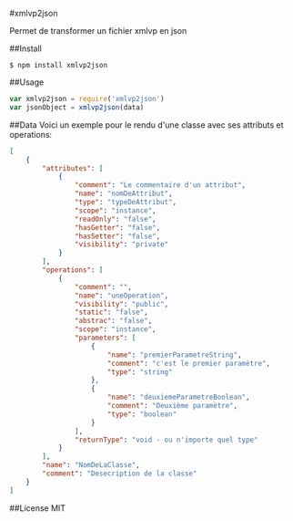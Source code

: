 #xmlvp2json

Permet de transformer un fichier xmlvp en json

##Install
```
$ npm install xmlvp2json
```
##Usage
```js
var xmlvp2json = require('xmlvp2json')
var jsonObject = xmlvp2json(data)
```
##Data
Voici un exemple pour le rendu d'une classe avec ses attributs et operations: 
```json
[
	{
		"attributes": [
			{
				"comment": "Le commentaire d'un attribut",
				"name": "nomDeAttribut",
				"type": "typeDeAttribut",
				"scope": "instance",
				"readOnly": "false",
				"hasGetter": "false",
				"hasSetter": "false",
				"visibility": "private"
			}
		],
		"operations": [
			{
				"comment": "",
				"name": "uneOperation",
				"visibility": "public",
				"static": "false",
				"abstrac": "false",
				"scope": "instance",
				"parameters": [
					{
						"name": "premierParametreString",
						"comment": "c'est le premier paramètre",
						"type": "string"
					},
					{
						"name": "deuxiemeParametreBoolean",
						"comment": "Deuxième paramètre",
						"type": "boolean"
					}
				],
				"returnType": "void - ou n'importe quel type"
			}
		],
		"name": "NomDeLaClasse",
		"comment": "Desecription de la classe"
	}
]
```

##License
MIT